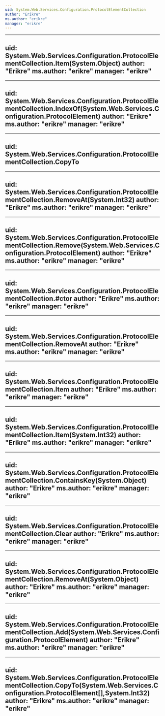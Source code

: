 ```yaml
---
uid: System.Web.Services.Configuration.ProtocolElementCollection
author: "Erikre"
ms.author: "erikre"
manager: "erikre"
---
```


---
uid: System.Web.Services.Configuration.ProtocolElementCollection.Item(System.Object)
author: "Erikre"
ms.author: "erikre"
manager: "erikre"
---

---
uid: System.Web.Services.Configuration.ProtocolElementCollection.IndexOf(System.Web.Services.Configuration.ProtocolElement)
author: "Erikre"
ms.author: "erikre"
manager: "erikre"
---

---
uid: System.Web.Services.Configuration.ProtocolElementCollection.CopyTo
---

---
uid: System.Web.Services.Configuration.ProtocolElementCollection.RemoveAt(System.Int32)
author: "Erikre"
ms.author: "erikre"
manager: "erikre"
---

---
uid: System.Web.Services.Configuration.ProtocolElementCollection.Remove(System.Web.Services.Configuration.ProtocolElement)
author: "Erikre"
ms.author: "erikre"
manager: "erikre"
---

---
uid: System.Web.Services.Configuration.ProtocolElementCollection.#ctor
author: "Erikre"
ms.author: "erikre"
manager: "erikre"
---

---
uid: System.Web.Services.Configuration.ProtocolElementCollection.RemoveAt
author: "Erikre"
ms.author: "erikre"
manager: "erikre"
---

---
uid: System.Web.Services.Configuration.ProtocolElementCollection.Item
author: "Erikre"
ms.author: "erikre"
manager: "erikre"
---

---
uid: System.Web.Services.Configuration.ProtocolElementCollection.Item(System.Int32)
author: "Erikre"
ms.author: "erikre"
manager: "erikre"
---

---
uid: System.Web.Services.Configuration.ProtocolElementCollection.ContainsKey(System.Object)
author: "Erikre"
ms.author: "erikre"
manager: "erikre"
---

---
uid: System.Web.Services.Configuration.ProtocolElementCollection.Clear
author: "Erikre"
ms.author: "erikre"
manager: "erikre"
---

---
uid: System.Web.Services.Configuration.ProtocolElementCollection.RemoveAt(System.Object)
author: "Erikre"
ms.author: "erikre"
manager: "erikre"
---

---
uid: System.Web.Services.Configuration.ProtocolElementCollection.Add(System.Web.Services.Configuration.ProtocolElement)
author: "Erikre"
ms.author: "erikre"
manager: "erikre"
---

---
uid: System.Web.Services.Configuration.ProtocolElementCollection.CopyTo(System.Web.Services.Configuration.ProtocolElement[],System.Int32)
author: "Erikre"
ms.author: "erikre"
manager: "erikre"
---
